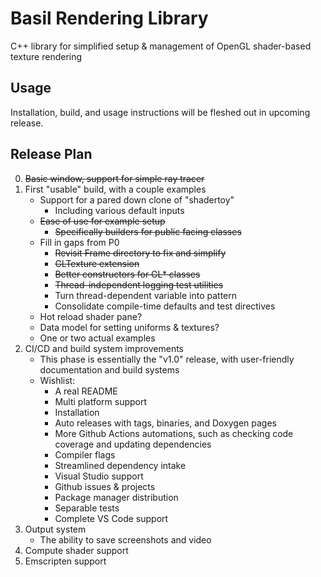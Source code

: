 # Basil Rendering Library

C++ library for simplified setup & management of OpenGL shader-based texture rendering

## Usage

Installation, build, and usage instructions will be fleshed out in upcoming release.

## Release Plan

0. ~~Basic window, support for simple ray tracer~~
1. First "usable" build, with a couple examples
   - Support for a pared down clone of "shadertoy"
      - Including various default inputs
   - ~~Ease of use for example setup~~
      - ~~Specifically builders for public facing classes~~
   - Fill in gaps from P0
      - ~~Revisit Frame directory to fix and simplify~~
      - ~~GLTexture extension~~
      - ~~Better constructors for GL* classes~~
      - ~~Thread-independent logging test utilities~~
      - Turn thread-dependent variable into pattern
      - Consolidate compile-time defaults and test directives
   - Hot reload shader pane?
   - Data model for setting uniforms & textures?
   - One or two actual examples
2. CI/CD and build system improvements
   - This phase is essentially the "v1.0" release, with user-friendly documentation and build systems
   - Wishlist:
      - A real README
      - Multi platform support
      - Installation
      - Auto releases with tags, binaries, and Doxygen pages
      - More Github Actions automations, such as checking code coverage and updating dependencies
      - Compiler flags
      - Streamlined dependency intake
      - Visual Studio support
      - Github issues & projects
      - Package manager distribution
      - Separable tests
      - Complete VS Code support
3. Output system
   - The ability to save screenshots and video
4. Compute shader support
5. Emscripten support